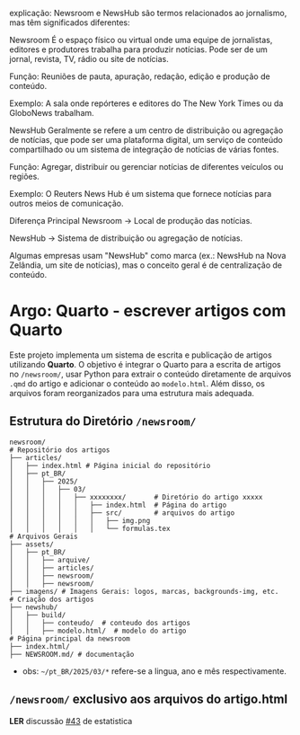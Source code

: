 explicação:
Newsroom e NewsHub são termos relacionados ao jornalismo, mas têm significados diferentes:

Newsroom
É o espaço físico ou virtual onde uma equipe de jornalistas, editores e produtores trabalha para produzir notícias. Pode ser de um jornal, revista, TV, rádio ou site de notícias.

Função: Reuniões de pauta, apuração, redação, edição e produção de conteúdo.

Exemplo: A sala onde repórteres e editores do The New York Times ou da GloboNews trabalham.

NewsHub
Geralmente se refere a um centro de distribuição ou agregação de notícias, que pode ser uma plataforma digital, um serviço de conteúdo compartilhado ou um sistema de integração de notícias de várias fontes.

Função: Agregar, distribuir ou gerenciar notícias de diferentes veículos ou regiões.

Exemplo: O Reuters News Hub é um sistema que fornece notícias para outros meios de comunicação.

Diferença Principal
Newsroom → Local de produção das notícias.

NewsHub → Sistema de distribuição ou agregação de notícias.

Algumas empresas usam "NewsHub" como marca (ex.: NewsHub na Nova Zelândia, um site de notícias), mas o conceito geral é de centralização de conteúdo.


# Argo: Quarto - escrever artigos com Quarto

Este projeto implementa um sistema de escrita e publicação de artigos utilizando **Quarto**. O objetivo é integrar o Quarto para a escrita de artigos no ``/newsroom/``, usar Python para extrair o conteúdo diretamente de arquivos `.qmd` do artigo e adicionar o conteúdo ao `modelo.html`. Além disso, os arquivos foram reorganizados para uma estrutura mais adequada.

## Estrutura do Diretório `/newsroom/`

```{bash}
newsroom/
# Repositório dos artigos
├── articles/
│   ├── index.html # Página inicial do repositório
│   ├── pt_BR/
│   │   ├── 2025/
│   │   │   ├── 03/
│   │   │   │   ├── xxxxxxxx/       # Diretório do artigo xxxxx
│   │   │   │   │   ├── index.html  # Página do artigo
│   │   │   │   │   ├── src/        # arquivos do artigo
│   │   │   │   │   │   ├── img.png
│   │   │   │   │   │   └── formulas.tex
# Arquivos Gerais  
├── assets/ 
│   ├── pt_BR/
│   │   ├── arquive/ 
│   │   ├── articles/
│   │   ├── newsroom/
│   │   ├── newsroom/
├── imagens/ # Imagens Gerais: logos, marcas, backgrounds-img, etc.
# Criação dos artigos 
├── newshub/ 
│   ├── build/
│   │   ├── conteudo/  # conteudo dos artigos
│   │   ├── modelo.html/  # modelo do artigo
# Página principal da newsroom
├── index.html/
├── NEWSROOM.md/ # documentação
```

  - obs: ``~/pt_BR/2025/03/*`` refere-se a lingua, ano e mês respectivamente.

## ``/newsroom/`` exclusivo aos arquivos do artigo.html

**LER** discussão [#43](https://github.com/cesargabrielphd/estatistica/discussions/43) de estatistica